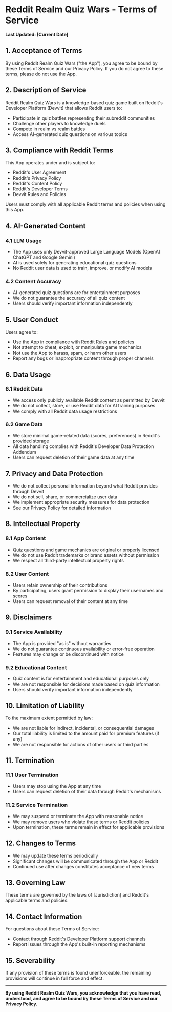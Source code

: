 # Reddit Realm Quiz Wars - Terms of Service

**Last Updated: [Current Date]**

## 1. Acceptance of Terms

By using Reddit Realm Quiz Wars ("the App"), you agree to be bound by these Terms of Service and our Privacy Policy. If you do not agree to these terms, please do not use the App.

## 2. Description of Service

Reddit Realm Quiz Wars is a knowledge-based quiz game built on Reddit's Developer Platform (Devvit) that allows Reddit users to:
- Participate in quiz battles representing their subreddit communities
- Challenge other players to knowledge duels
- Compete in realm vs realm battles
- Access AI-generated quiz questions on various topics

## 3. Compliance with Reddit Terms

This App operates under and is subject to:
- Reddit's User Agreement
- Reddit's Privacy Policy
- Reddit's Content Policy
- Reddit's Developer Terms
- Devvit Rules and Policies

Users must comply with all applicable Reddit terms and policies when using this App.

## 4. AI-Generated Content

### 4.1 LLM Usage
- The App uses only Devvit-approved Large Language Models (OpenAI ChatGPT and Google Gemini)
- AI is used solely for generating educational quiz questions
- No Reddit user data is used to train, improve, or modify AI models

### 4.2 Content Accuracy
- AI-generated quiz questions are for entertainment purposes
- We do not guarantee the accuracy of all quiz content
- Users should verify important information independently

## 5. User Conduct

Users agree to:
- Use the App in compliance with Reddit Rules and policies
- Not attempt to cheat, exploit, or manipulate game mechanics
- Not use the App to harass, spam, or harm other users
- Report any bugs or inappropriate content through proper channels

## 6. Data Usage

### 6.1 Reddit Data
- We access only publicly available Reddit content as permitted by Devvit
- We do not collect, store, or use Reddit data for AI training purposes
- We comply with all Reddit data usage restrictions

### 6.2 Game Data
- We store minimal game-related data (scores, preferences) in Reddit's provided storage
- All data handling complies with Reddit's Developer Data Protection Addendum
- Users can request deletion of their game data at any time

## 7. Privacy and Data Protection

- We do not collect personal information beyond what Reddit provides through Devvit
- We do not sell, share, or commercialize user data
- We implement appropriate security measures for data protection
- See our Privacy Policy for detailed information

## 8. Intellectual Property

### 8.1 App Content
- Quiz questions and game mechanics are original or properly licensed
- We do not use Reddit trademarks or brand assets without permission
- We respect all third-party intellectual property rights

### 8.2 User Content
- Users retain ownership of their contributions
- By participating, users grant permission to display their usernames and scores
- Users can request removal of their content at any time

## 9. Disclaimers

### 9.1 Service Availability
- The App is provided "as is" without warranties
- We do not guarantee continuous availability or error-free operation
- Features may change or be discontinued with notice

### 9.2 Educational Content
- Quiz content is for entertainment and educational purposes only
- We are not responsible for decisions made based on quiz information
- Users should verify important information independently

## 10. Limitation of Liability

To the maximum extent permitted by law:
- We are not liable for indirect, incidental, or consequential damages
- Our total liability is limited to the amount paid for premium features (if any)
- We are not responsible for actions of other users or third parties

## 11. Termination

### 11.1 User Termination
- Users may stop using the App at any time
- Users can request deletion of their data through Reddit's mechanisms

### 11.2 Service Termination
- We may suspend or terminate the App with reasonable notice
- We may remove users who violate these terms or Reddit policies
- Upon termination, these terms remain in effect for applicable provisions

## 12. Changes to Terms

- We may update these terms periodically
- Significant changes will be communicated through the App or Reddit
- Continued use after changes constitutes acceptance of new terms

## 13. Governing Law

These terms are governed by the laws of [Jurisdiction] and Reddit's applicable terms and policies.

## 14. Contact Information

For questions about these Terms of Service:
- Contact through Reddit's Developer Platform support channels
- Report issues through the App's built-in reporting mechanisms

## 15. Severability

If any provision of these terms is found unenforceable, the remaining provisions will continue in full force and effect.

---

**By using Reddit Realm Quiz Wars, you acknowledge that you have read, understood, and agree to be bound by these Terms of Service and our Privacy Policy.**